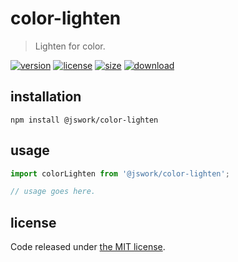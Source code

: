 # color-lighten
> Lighten for color.

[![version][version-image]][version-url]
[![license][license-image]][license-url]
[![size][size-image]][size-url]
[![download][download-image]][download-url]

## installation
```shell
npm install @jswork/color-lighten
```

## usage
```js
import colorLighten from '@jswork/color-lighten';

// usage goes here.
```

## license
Code released under [the MIT license](https://github.com/afeiship/color-lighten/blob/master/LICENSE.txt).

[version-image]: https://img.shields.io/npm/v/@jswork/color-lighten
[version-url]: https://npmjs.org/package/@jswork/color-lighten

[license-image]: https://img.shields.io/npm/l/@jswork/color-lighten
[license-url]: https://github.com/afeiship/color-lighten/blob/master/LICENSE.txt

[size-image]: https://img.shields.io/bundlephobia/minzip/@jswork/color-lighten
[size-url]: https://github.com/afeiship/color-lighten/blob/master/dist/color-lighten.min.js

[download-image]: https://img.shields.io/npm/dm/@jswork/color-lighten
[download-url]: https://www.npmjs.com/package/@jswork/color-lighten
